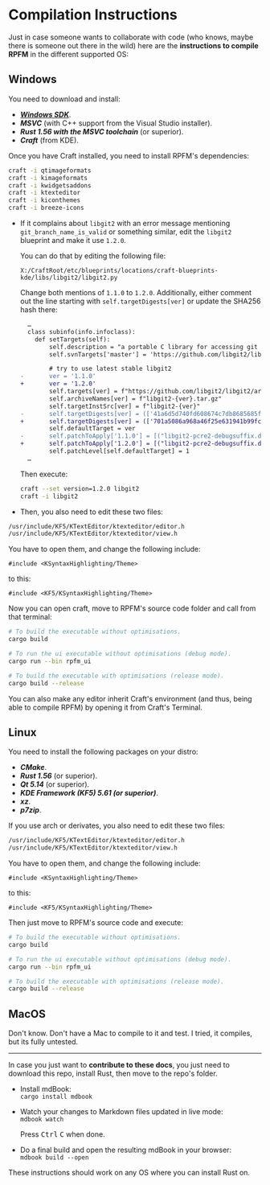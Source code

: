 # Compilation Instructions

Just in case someone wants to collaborate with code (who knows, maybe there is someone out there in the wild) here are the **instructions to compile RPFM** in the different supported OS:

## Windows

You need to download and install:
- [***Windows SDK***](https://developer.microsoft.com/en-US/windows/downloads/windows-10-sdk).
- ***MSVC*** (with C++ support from the Visual Studio installer).
- ***Rust 1.56 with the MSVC toolchain*** (or superior).
- ***Craft*** (from KDE).

Once you have Craft installed, you need to install RPFM's dependencies:

```bash
craft -i qtimageformats
craft -i kimageformats
craft -i kwidgetsaddons
craft -i ktexteditor
craft -i kiconthemes
craft -i breeze-icons
```

- If it complains about `libgit2` with an error message mentioning `git_branch_name_is_valid` or something similar, edit the `libgit2` blueprint and make it use `1.2.0`.
  
  You can do that by editing the following file:

  ```plain
  X:/CraftRoot/etc/blueprints/locations/craft-blueprints-kde/libs/libgit2/libgit2.py
  ```

  Change both mentions of `1.1.0` to `1.2.0`. Additionally, either comment out the line starting with
  `self.targetDigests[ver]` or update the SHA256 hash there:

  ```diff
    …
    class subinfo(info.infoclass):
      def setTargets(self):
          self.description = "a portable C library for accessing git repositories"
          self.svnTargets['master'] = 'https://github.com/libgit2/libgit2.git'

          # try to use latest stable libgit2
  -       ver = '1.1.0'
  +       ver = '1.2.0'
          self.targets[ver] = f"https://github.com/libgit2/libgit2/archive/v{ver}.tar.gz"
          self.archiveNames[ver] = f"libgit2-{ver}.tar.gz"
          self.targetInstSrc[ver] = f"libgit2-{ver}"
  -       self.targetDigests[ver] = (['41a6d5d740fd608674c7db8685685f45535323e73e784062cf000a633d420d1e'], CraftHash.HashAlgorithm.SHA256)
  +       self.targetDigests[ver] = (['701a5086a968a46f25e631941b99fc23e4755ca2c56f59371ce1d94b9a0cc643'], CraftHash.HashAlgorithm.SHA256)
          self.defaultTarget = ver
  -       self.patchToApply['1.1.0'] = [("libgit2-pcre2-debugsuffix.diff", 1)]
  +       self.patchToApply['1.2.0'] = [("libgit2-pcre2-debugsuffix.diff", 1)]
          self.patchLevel[self.defaultTarget] = 1
    …
  ```
  
  Then execute:

  ```bash
  craft --set version=1.2.0 libgit2
  craft -i libgit2
  ```

- Then, you also need to edit these two files:
```bash
/usr/include/KF5/KTextEditor/ktexteditor/editor.h
/usr/include/KF5/KTextEditor/ktexteditor/view.h
```

You have to open them, and change the following include:
```
#include <KSyntaxHighlighting/Theme>
```
to this:
```
#include <KF5/KSyntaxHighlighting/Theme>
```

Now you can open craft, move to RPFM's source code folder and call from that terminal:

```bash
# To build the executable without optimisations.
cargo build

# To run the ui executable without optimisations (debug mode).
cargo run --bin rpfm_ui

# To build the executable with optimisations (release mode).
cargo build --release
```

You can also make any editor inherit Craft's environment (and thus, being able to compile RPFM) by opening it from Craft's Terminal.

## Linux

You need to install the following packages on your distro:
- ***CMake***.
- ***Rust 1.56*** (or superior).
- ***Qt 5.14*** (or superior).
- ***KDE Framework (KF5) 5.61 (or superior)***.
- ***xz***.
- ***p7zip***.

If you use arch or derivates, you also need to edit these two files:
```bash
/usr/include/KF5/KTextEditor/ktexteditor/editor.h
/usr/include/KF5/KTextEditor/ktexteditor/view.h
```

You have to open them, and change the following include:
```
#include <KSyntaxHighlighting/Theme>
```
to this:
```
#include <KF5/KSyntaxHighlighting/Theme>
```


Then just move to RPFM's source code and execute:
```bash
# To build the executable without optimisations.
cargo build

# To run the ui executable without optimisations (debug mode).
cargo run --bin rpfm_ui

# To build the executable with optimisations (release mode).
cargo build --release
```

## MacOS

Don't know. Don't have a Mac to compile to it and test. I tried, it compiles, but its fully untested.

--------------------------------------

In case you just want to **contribute to these docs**, you just need to download this repo, install Rust, then move to the repo's folder.

- Install mdBook:  
  `cargo install mdbook`
- Watch your changes to Markdown files updated in live mode:  
  `mdbook watch`
  
  Press <kbd>Ctrl</kbd> <kbd>C</kbd> when done.

- Do a final build and open the resulting mdBook in your browser:  
  `mdbook build --open`

These instructions should work on any OS where you can install Rust on.
